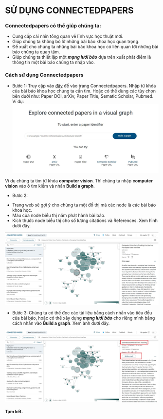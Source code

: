 # SỬ DỤNG CONNECTEDPAPERS

### Connectedpapers có thể giúp chúng ta:

- Cung cấp cái nhìn tổng quan về lĩnh vực học thuật mới.
- Giúp chúng ta không bỏ lỡ những bài báo khoa học quan trọng.
- Đề xuất cho chúng ta những bài báo khoa học có liên quan tới những bài báo chúng ta quan tâm.
- Giúp chúng ta thiết lập một ***mạng lưới báo*** dựa trên xuất phát điểm là thông tin một bài báo chúng ta nhập vào.


### Cách sử dụng Connectedpapers

* Bước 1: Truy cập vào [đây](https://www.connectedpapers.com/) để vào trang Connectedpapers. 
 Nhập từ khóa của bài báo khoa học chúng ta cần tìm. Hoặc có thể dùng các tùy chọn bên dưới như: Paper DOI, arXiv, Paper Title, Sematic Scholar, Pubmed.
 Ví dụ:
 ![img](https://raw.githubusercontent.com/kieuvinhh/CS519.L21.KHCL/master/image/connectedpaper1.jpg)

Ví dụ chúng ta tìm từ khóa **computer vision**. Thì chúng ta nhập **computer vision** vào ô tìm kiếm và nhấn **Build a graph**.

* Bước 2: 
- Trang web sẽ gợi ý cho chúng ta một đồ thị mà các node là các bài báo khoa học. 
- Màu của node biểu thị năm phát hành bài báo.
- Kích thước node biểu thị cho số lượng citations và References.
Xem hình dưới đây.

![img](https://raw.githubusercontent.com/kieuvinhh/CS519.L21.KHCL/master/image/connectedpaper2.JPG)

* Bước 3: Chúng ta có thể đọc các tài liệu bằng cách nhấn vào tiêu đều của bài báo, hoặc có thể xây dựng ***mạng lưới báo*** cho riêng mình bằng cách nhấn vào **Build a graph**. Xem ảnh dưới đây.

![img](https://raw.githubusercontent.com/kieuvinhh/CS519.L21.KHCL/master/image/connectedpaper3.JPG)


#### Tạm kết.